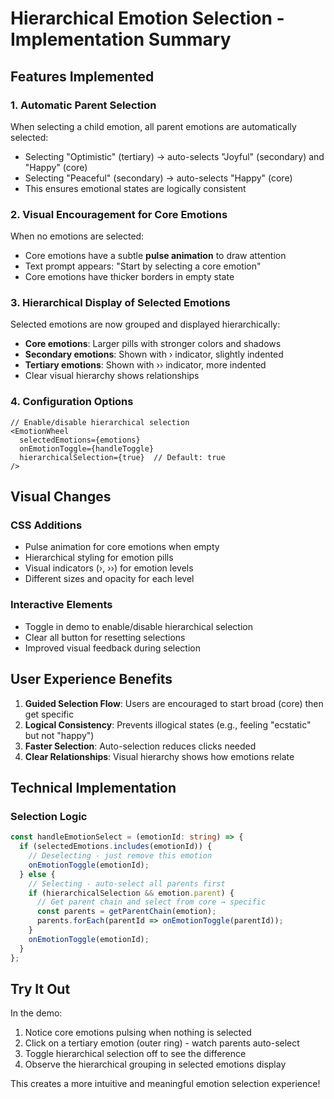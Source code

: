 # Hierarchical Emotion Selection - Implementation Summary

## Features Implemented

### 1. **Automatic Parent Selection**
When selecting a child emotion, all parent emotions are automatically selected:
- Selecting "Optimistic" (tertiary) → auto-selects "Joyful" (secondary) and "Happy" (core)
- Selecting "Peaceful" (secondary) → auto-selects "Happy" (core)
- This ensures emotional states are logically consistent

### 2. **Visual Encouragement for Core Emotions**
When no emotions are selected:
- Core emotions have a subtle **pulse animation** to draw attention
- Text prompt appears: "Start by selecting a core emotion"
- Core emotions have thicker borders in empty state

### 3. **Hierarchical Display of Selected Emotions**
Selected emotions are now grouped and displayed hierarchically:
- **Core emotions**: Larger pills with stronger colors and shadows
- **Secondary emotions**: Shown with › indicator, slightly indented
- **Tertiary emotions**: Shown with ›› indicator, more indented
- Clear visual hierarchy shows relationships

### 4. **Configuration Options**
```tsx
// Enable/disable hierarchical selection
<EmotionWheel
  selectedEmotions={emotions}
  onEmotionToggle={handleToggle}
  hierarchicalSelection={true}  // Default: true
/>
```

## Visual Changes

### CSS Additions
- Pulse animation for core emotions when empty
- Hierarchical styling for emotion pills
- Visual indicators (›, ››) for emotion levels
- Different sizes and opacity for each level

### Interactive Elements
- Toggle in demo to enable/disable hierarchical selection
- Clear all button for resetting selections
- Improved visual feedback during selection

## User Experience Benefits

1. **Guided Selection Flow**: Users are encouraged to start broad (core) then get specific
2. **Logical Consistency**: Prevents illogical states (e.g., feeling "ecstatic" but not "happy")
3. **Faster Selection**: Auto-selection reduces clicks needed
4. **Clear Relationships**: Visual hierarchy shows how emotions relate

## Technical Implementation

### Selection Logic
```typescript
const handleEmotionSelect = (emotionId: string) => {
  if (selectedEmotions.includes(emotionId)) {
    // Deselecting - just remove this emotion
    onEmotionToggle(emotionId);
  } else {
    // Selecting - auto-select all parents first
    if (hierarchicalSelection && emotion.parent) {
      // Get parent chain and select from core → specific
      const parents = getParentChain(emotion);
      parents.forEach(parentId => onEmotionToggle(parentId));
    }
    onEmotionToggle(emotionId);
  }
};
```

## Try It Out

In the demo:
1. Notice core emotions pulsing when nothing is selected
2. Click on a tertiary emotion (outer ring) - watch parents auto-select
3. Toggle hierarchical selection off to see the difference
4. Observe the hierarchical grouping in selected emotions display

This creates a more intuitive and meaningful emotion selection experience!
